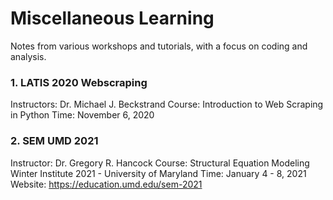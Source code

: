 # Miscellaneous Learning
Notes from various workshops and tutorials, with a focus on coding and analysis.

### 1. LATIS 2020 Webscraping
Instructors: Dr. Michael J. Beckstrand
Course: Introduction to Web Scraping in Python
Time: November 6, 2020

### 2. SEM UMD 2021
Instructor: Dr. Gregory R. Hancock
Course: Structural Equation Modeling Winter Institute 2021 - University of Maryland 
Time: January 4 - 8, 2021
Website: https://education.umd.edu/sem-2021

